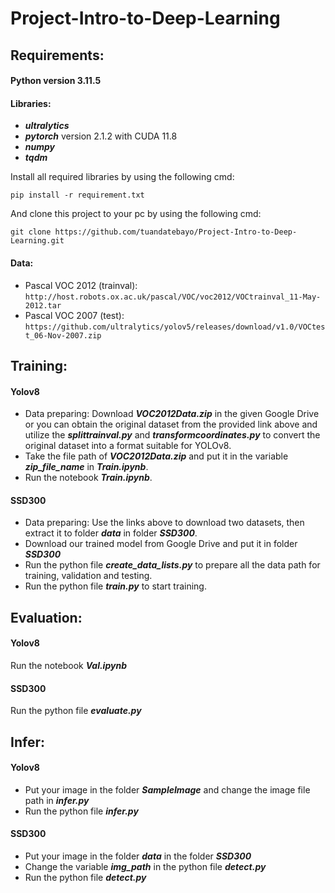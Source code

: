 # Project-Intro-to-Deep-Learning
## Requirements:
#### Python version 3.11.5
#### Libraries:
- ***ultralytics***
- ***pytorch*** version 2.1.2 with CUDA 11.8
- ***numpy***
- ***tqdm***

Install all required libraries by using the following cmd:

```pip install -r requirement.txt```

And clone this project to your pc by using the following cmd:

``` git clone https://github.com/tuandatebayo/Project-Intro-to-Deep-Learning.git ```
#### Data:
- Pascal VOC 2012 (trainval): ```http://host.robots.ox.ac.uk/pascal/VOC/voc2012/VOCtrainval_11-May-2012.tar```
- Pascal VOC 2007 (test): ```https://github.com/ultralytics/yolov5/releases/download/v1.0/VOCtest_06-Nov-2007.zip```

## Training:
#### Yolov8
- Data preparing: Download ***VOC2012Data.zip*** in the given Google Drive or you can obtain the original dataset from the provided link above and utilize the ***splittrainval.py*** and ***transformcoordinates.py*** to convert the original dataset into a format suitable for YOLOv8.
- Take the file path of ***VOC2012Data.zip*** and put it in the variable ***zip_file_name*** in ***Train.ipynb***.
- Run the notebook ***Train.ipynb***.

#### SSD300
- Data preparing: Use the links above to download two datasets, then extract it to folder ***data*** in folder ***SSD300***.
- Download our trained model from Google Drive and put it in folder ***SSD300***
- Run the python file ***create_data_lists.py*** to prepare all the data path for training, validation and testing.
- Run the python file ***train.py*** to start training.

## Evaluation:
#### Yolov8
Run the notebook ***Val.ipynb***
#### SSD300
Run the python file ***evaluate.py***

## Infer:
#### Yolov8
- Put your image in the folder ***SampleImage*** and change the image file path in ***infer.py***
- Run the python file ***infer.py***

#### SSD300
- Put your image in the folder ***data*** in the folder ***SSD300***
- Change the variable ***img_path*** in the python file ***detect.py***
- Run the python file ***detect.py***